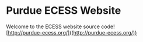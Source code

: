 # Purdue ECESS Website

Welcome to the ECESS website source code! <br/>
[http://purdue-ecess.org/]((http://purdue-ecess.org/))